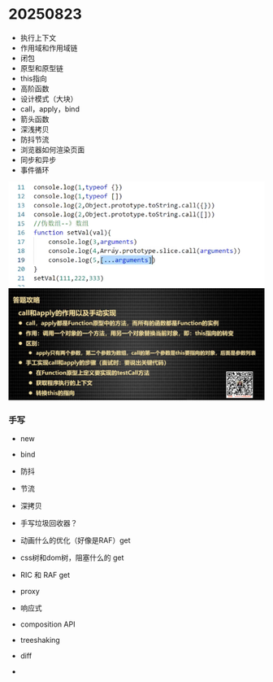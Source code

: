 # 20250823
- 执行上下文
- 作用域和作用域链
- 闭包
- 原型和原型链
- this指向
- 高阶函数
- 设计模式（大块）
- call，apply，bind
- 箭头函数
- 深浅拷贝
- 防抖节流
- 浏览器如何渲染页面
- 同步和异步
- 事件循环

![alt text](image-6.png)
![alt text](image-5.png)




### 手写
- new
- bind
- 防抖
- 节流
- 深拷贝
- 手写垃圾回收器？



- 动画什么的优化（好像是RAF）get
- css树和dom树，阻塞什么的 get
- RIC 和 RAF get
- proxy
- 响应式
- composition API
- treeshaking
- diff
- 